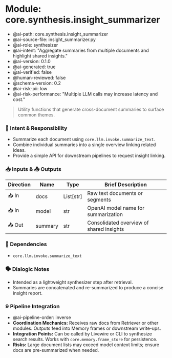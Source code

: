 # Module: core.synthesis.insight_summarizer
- @ai-path: core.synthesis.insight_summarizer
- @ai-source-file: insight_summarizer.py
- @ai-role: synthesizer
- @ai-intent: "Aggregate summaries from multiple documents and highlight shared insights."
- @ai-version: 0.1.0
- @ai-generated: true
- @ai-verified: false
- @human-reviewed: false
- @schema-version: 0.2
- @ai-risk-pii: low
- @ai-risk-performance: "Multiple LLM calls may increase latency and cost."

> Utility functions that generate cross-document summaries to surface common themes.

### 🎯 Intent & Responsibility
- Summarize each document using `core.llm.invoke.summarize_text`.
- Combine individual summaries into a single overview linking related ideas.
- Provide a simple API for downstream pipelines to request insight linking.

### 📥 Inputs & 📤 Outputs
| Direction | Name | Type | Brief Description |
|-----------|------|------|-------------------|
| 📥 In | docs | List[str] | Raw text documents or segments |
| 📥 In | model | str | OpenAI model name for summarization |
| 📤 Out | summary | str | Consolidated overview of shared insights |

### 🔗 Dependencies
- `core.llm.invoke.summarize_text`

### 🗣 Dialogic Notes
- Intended as a lightweight synthesizer step after retrieval.
- Summaries are concatenated and re-summarized to produce a concise insight report.

### 9 Pipeline Integration
- @ai-pipeline-order: inverse
- **Coordination Mechanics:** Receives raw docs from Retriever or other modules. Outputs feed into Memory frames or downstream write-ups.
- **Integration Points:** Can be called by Livewire or CLI to synthesize search results. Works with `core.memory.frame_store` for persistence.
- **Risks:** Large document lists may exceed model context limits; ensure docs are pre-summarized when needed.
